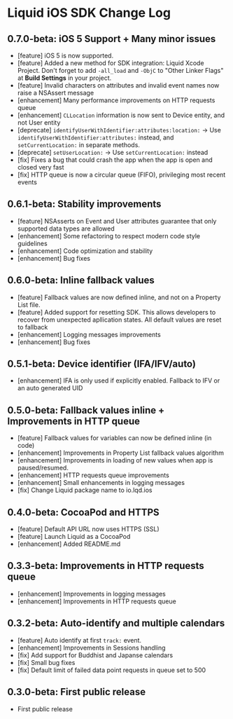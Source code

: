 # Liquid iOS SDK Change Log

## 0.7.0-beta: iOS 5 Support + Many minor issues

* [feature] iOS 5 is now supported.
* [feature] Added a new method for SDK integration: Liquid Xcode Project. Don't forget to add `-all_load` and `-ObjC` to "Other Linker Flags" at **Build Settings** in your project.
* [feature] Invalid characters on attributes and invalid event names now raise a NSAssert message
* [enhancement] Many performance improvements on HTTP requests queue
* [enhancement] `CLLocation` information is now sent to Device entity, and not User entity
* [deprecate] `identifyUserWithIdentifier:attributes:location:` -> Use `identifyUserWithIdentifier:attributes:` instead, and `setCurrentLocation:` in separate methods.
* [deprecate] `setUserLocation:` -> Use `setCurrentLocation:` instead
* [fix] Fixes a bug that could crash the app when the app is open and closed very fast
* [fix] HTTP queue is now a circular queue (FIFO), privileging most recent events

## 0.6.1-beta: Stability improvements

* [feature] NSAsserts on Event and User attributes guarantee that only supported data types are allowed
* [enhancement] Some refactoring to respect modern code style guidelines
* [enhancement] Code optimization and stability
* [enhancement] Bug fixes


## 0.6.0-beta: Inline fallback values

* [feature] Fallback values are now defined inline, and not on a Property List file.
* [feature] Added support for resetting SDK. This allows developers to recover from unexpected apllication states. All default values are reset to fallback
* [enhancement] Logging messages improvements
* [enhancement] Bug fixes


## 0.5.1-beta: Device identifier (IFA/IFV/auto)

* [enhancement] IFA is only used if explicitly enabled. Fallback to IFV or an auto generated UID

## 0.5.0-beta: Fallback values inline + Improvements in HTTP queue

* [feature] Fallback values for variables can now be defined inline (in code)
* [enhancement] Improvements in Property List fallback values algorithm
* [enhancement] Improvements in loading of new values when app is paused/resumed.
* [enhancement] HTTP requests queue improvements
* [enhancement] Small enhancements in logging messages
* [fix] Change Liquid package name to io.lqd.ios

## 0.4.0-beta: CocoaPod and HTTPS

* [feature] Default API URL now uses HTTPS (SSL)
* [feature] Launch Liquid as a CocoaPod
* [enhancement] Added README.md

## 0.3.3-beta: Improvements in HTTP requests queue

* [enhancement] Improvements in logging messages
* [enhancement] Improvements in HTTP requests queue

## 0.3.2-beta: Auto-identify and multiple calendars

* [feature] Auto identify at first `track:` event.
* [enhancement] Improvements in Sessions handling
* [fix] Add support for Buddhist and Japanse calendars
* [fix] Small bug fixes
* [fix] Default limit of failed data point requests in queue set to 500

## 0.3.0-beta: First public release

* First public release
